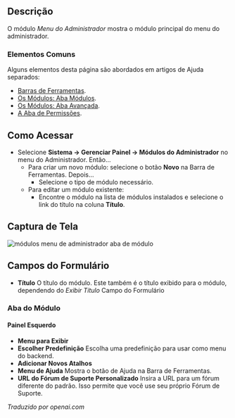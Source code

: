 <!-- Filename: Help4.x:Admin_Modules:_Administrator_Menu  / Display title: Módulos: Menu do Administrador -->

## Descrição

O módulo *Menu do Administrador* mostra o módulo principal do menu do administrador.

### Elementos Comuns

Alguns elementos desta página são abordados em artigos de Ajuda separados:

* [Barras de Ferramentas](jdocmanual?article=help/common-elements/toolbars).
* [Os Módulos: Aba Módulos](jdocmanual?article=help/modules/modules-module-tab).
* [Os Módulos: Aba Avançada](jdocmanual?article=help/modules/modules-advanced-tab).
* [A Aba de Permissões](jdocmanual?article=help/common-elements/edit-permissions).

## Como Acessar

- Selecione **Sistema → Gerenciar Painel → Módulos do Administrador** no
  menu do Administrador. Então...
  - Para criar um novo módulo: selecione o botão **Novo** na Barra de Ferramentas.
    Depois...
    - Selecione o tipo de módulo necessário.
  - Para editar um módulo existente:
    - Encontre o módulo na lista de módulos instalados e selecione o
      link do título na coluna **Título**.

## Captura de Tela

![módulos menu de administrador aba de módulo](../../../ptbr/images/modules-admin/modules-administrator-menu-module-tab.png)

## Campos do Formulário

- **Título** O título do módulo. Este também é o título exibido
  para o módulo, dependendo do *Exibir Título* Campo do Formulário

### Aba do Módulo

#### Painel Esquerdo

- **Menu para Exibir**
- **Escolher Predefinição** Escolha uma predefinição para usar como menu do backend.
- **Adicionar Novos Atalhos**
- **Menu de Ajuda** Mostra o botão de Ajuda na Barra de Ferramentas.
- **URL do Fórum de Suporte Personalizado** Insira a URL para um fórum diferente do
  padrão. Isso permite que você use seu próprio Fórum de Suporte.

*Traduzido por openai.com*

